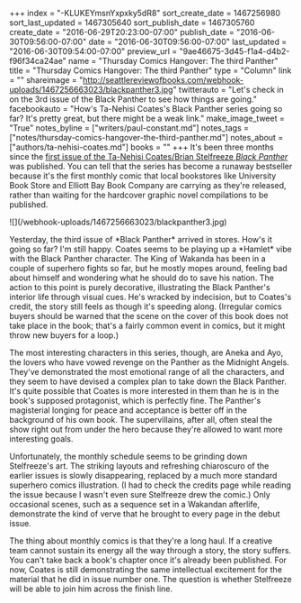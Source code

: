 +++
index = "-KLUKEYmsnYxpxky5dR8"
sort_create_date = 1467256980
sort_last_updated = 1467305640
sort_publish_date = 1467305760
create_date = "2016-06-29T20:23:00-07:00"
publish_date = "2016-06-30T09:56:00-07:00"
date = "2016-06-30T09:56:00-07:00"
last_updated = "2016-06-30T09:54:00-07:00"
preview_url = "9ae46675-3d45-f1a4-d4b2-f96f34ca24ae"
name = "Thursday Comics Hangover: The third Panther"
title = "Thursday Comics Hangover: The third Panther"
type = "Column"
link = ""
shareimage = "http://seattlereviewofbooks.com/webhook-uploads/1467256663023/blackpanther3.jpg"
twitterauto = "Let's check in on the 3rd issue of the Black Panther to see how things are going."
facebookauto = "How's Ta-Nehisi Coates's Black Panther series going so far? It's pretty great, but there might be a weak link."
make_image_tweet = "True"
notes_byline = ["writers/paul-constant.md"]
notes_tags = ["notes/thursday-comics-hangover-the-third-panther.md"]
notes_about = ["authors/ta-nehisi-coates.md"]
books = ""
+++
It's been three months since the [first issue of the Ta-Nehisi Coates/Brian Stelfreeze *Black Panther*](http://seattlereviewofbooks.com/notes/2016/04/07/thursday-comics-hangover-everybodys-talking-about-the-black-panther/) was published. You can tell that the series has become a runaway bestseller because it's the first monthly comic that local bookstores like University Book Store and Elliott Bay Book Company are carrying as they're released, rather than waiting for the hardcover graphic novel compilations to be published. 

<p class="image-left">![](/webhook-uploads/1467256663023/blackpanther3.jpg)</p>
Yesterday, the third issue of *Black Panther* arrived in stores. How's it going so far? I'm still happy. Coates seems to be playing up a *Hamlet* vibe with the Black Panther character. The King of Wakanda has been in a couple of superhero fights so far, but he mostly mopes around, feeling bad about himself and wondering what he should do to save his nation. The action to this point is purely decorative, illustrating the Black Panther's interior life through visual cues. He's wracked by indecision, but to Coates's credit, the story still feels as though it's speeding along. (Irregular comics buyers should be warned that the scene on the cover of this book does not take place in the book; that's a fairly common event in comics, but it might throw new buyers for a loop.)

The most interesting characters in this series, though, are Aneka and Ayo, the lovers who have vowed revenge on the Panther as the Midnight Angels. They've demonstrated the most emotional range of all the characters, and they seem to have devised a complex plan to take down the Black Panther. It's quite possible that Coates is more interested in them than he is in the book's supposed protagonist, which is perfectly fine. The Panther's magisterial longing for peace and acceptance is better off in the background of his own book. The supervillains, after all, often steal the show right out from under the hero because they're allowed to want more interesting goals. 

Unfortunately, the monthly schedule seems to be grinding down Stelfreeze's art. The striking layouts and refreshing chiaroscuro of the earlier issues is slowly disappearing, replaced by a much more standard superhero comics illustration. (I had to check the credits page while reading the issue because I wasn't even sure Stelfreeze drew the comic.) Only occasional scenes, such as a sequence set in a Wakandan afterlife, demonstrate the kind of verve that he brought to every page in the debut issue.

The thing about monthly comics is that they're a long haul. If a creative team cannot sustain its energy all the way through a story, the story suffers. You can't take back a book's chapter once it's already been published. For now, Coates is still demonstrating the same intellectual excitement for the material that he did in issue number one. The question is whether Stelfreeze will be able to join him across the finish line.